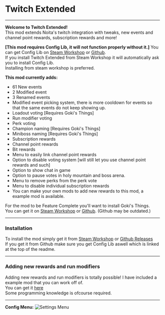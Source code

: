 # Twitch Extended
***
**Welcome to Twitch Extended!**  
This mod extends Noita's twitch integration with tweaks, new events and channel point rewards, subscription rewards and more!  

**[This mod requires Config Lib, it will not function properly without it.]**
You can get Config Lib on [Steam Workshop](https://steamcommunity.com/sharedfiles/filedetails/?id=2287710542) or [Github](https://github.com/EvaisaGiac/Config-Lib/releases/).  
If you install Twitch Extended from Steam Workshop it will automatically ask you to install Config Lib.  
Installing from steam workshop is preferred.  

**This mod currently adds:**
- 61 New events
- 2 Modified event
- 3 Renamed events
- Modified event picking system, there is more cooldown for events so that the same events do not keep showing up.
- Loadout voting [Requires Goki's Things]
- Run modifier voting 
- Perk voting
- Champion naming [Requires Goki's Things]
- Miniboss naming [Requires Goki's Things]
- Subscription rewards
- Channel point rewards
- Bit rewards
- Menu to easily link channel point rewards
- Option to disable voting system [will still let you use channel point rewards and such]
- Option to show chat in game
- Option to pause votes in holy mountain and boss arena.
- Menu to remove perks from the perk vote
- Menu to disable individual subscription rewards
- You can make your own mods to add new rewards to this mod, a example mod is available.

For the mod to be Feature Complete you'll want to install Goki's Things.   
You can get it on [Steam Workshop](https://steamcommunity.com/sharedfiles/filedetails/?id=1975079109) or [Github](https://github.com/gokiburikin/gkbrkn_noita/releases). (Github may be outdated.)  
***
### Installation
To install the mod simply get it from [Steam Workshop](https://steamcommunity.com/sharedfiles/filedetails/?id=2258441901) or [Github Releases](https://github.com/EvaisaGiac/Twitch-Extended/releases)  
If you get it from Github make sure you get Config Lib aswell which is linked at the top of the readme.  

***
### Adding new rewards and run modifiers
Adding new rewards and run modifiers is totally possible! I have included a example mod that you can work off of.  
You can get it [here](https://github.com/EvaisaGiac/Twitch-Extended/releases)  
Some programming knowledge is ofcourse required.  
***
**Config Menu:**
![Settings Menu](https://i.imgur.com/0hcXp98.png)
